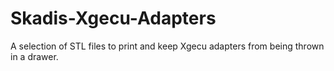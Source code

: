 # Skadis-Xgecu-Adapters
A selection of STL files to print and keep Xgecu adapters from being thrown in a drawer. 
